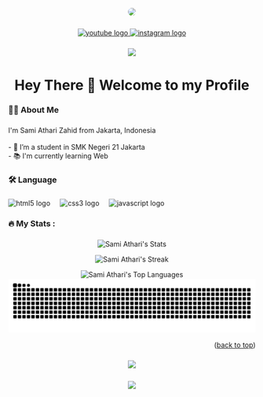 <a name="readme-top"></a>

<div align="center">
  <img height="150" src="https://avatars.githubusercontent.com/sami-athari" style="border-radius: 50%;" />
</div>

###

<div align="center">
  <a href="https://www.youtube.com/channel/UCo1dFuTQfPrQpfPZfVdxR6g" target="_blank">
    <img src="https://img.shields.io/static/v1?message=Youtube&logo=youtube&label=&color=FF0000&logoColor=white&labelColor=&style=for-the-badge" height="25" alt="youtube logo"  />
  </a>
  <a href="https://www.instagram.com/samimuancap/profilecard/?igsh=aG9tY3g5N2RneDZy" target="_blank">
    <img src="https://img.shields.io/static/v1?message=Instagram&logo=instagram&label=&color=E4405F&logoColor=white&labelColor=&style=for-the-badge" height="25" alt="instagram logo"  />
  </a>
</div>

###

<div align="center">
  <img src="https://visitor-badge.laobi.icu/badge?page_id=sami-athari.sami-athari&"  />
</div>

###

<h1 align="center">Hey There 👋 Welcome to my Profile</h1>

###

<h3 align="left">👩‍💻  About Me</h3>

###

<p align="left">I'm Sami Athari Zahid from Jakarta, Indonesia<br><br>- 🔭 I’m a student in SMK Negeri 21 Jakarta<br>- 📚 I'm currently learning Web</p>

###

<h3 align="left">🛠 Language</h3>

###

<div align="left">
  <img src="https://cdn.jsdelivr.net/gh/devicons/devicon/icons/html5/html5-original.svg" height="40" alt="html5 logo"  />
  <img width="12" />
  <img src="https://cdn.jsdelivr.net/gh/devicons/devicon/icons/css3/css3-original.svg" height="40" alt="css3 logo"  />
   <img width="12" />
  <img src="https://cdn.jsdelivr.net/gh/devicons/devicon/icons/javascript/javascript-original.svg" height="40" alt="javascript logo"  />
  <img width="12" />
</div>

###

<h3 align="left">🔥   My Stats :</h3>

###

<div align="center">
  
  ![Sami Athari's Stats](https://github-readme-stats.vercel.app/api?username=sami-athari&theme=blueberry&show_icons=true&hide_border=true&count_private=true)
  
  ![Sami Athari's Streak](https://github-readme-streak-stats.herokuapp.com/?user=sami-athari&theme=blueberry&hide_border=true)
  
  ![Sami Athari's Top Languages](https://github-readme-stats.vercel.app/api/top-langs/?username=sami-athari&theme=blueberry&show_icons=true&hide_border=true&layout=compact)
  <img src="https://raw.githubusercontent.com/sami-athari/sami-athari/output/snake.svg" alt="Snake animation" />
</div>
<p align="right">(<a href="#readme-top">back to top</a>)</p>

###


###

<div align="center">
  <img src="https://profile-counter.glitch.me/sami-athari/count.svg?"  />
</div>

###

<div align="center">
  <img src="https://readme-typing-svg.demolab.com?font=Fira+Code&pause=1000&color=F7F7F7&width=435&lines=Halo+Semua"/>
</div>
